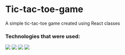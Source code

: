 # Tic-tac-toe-game

A simple tic-tac-toe game created using React classes

### Technologies that were used:

<img src="https://img.shields.io/badge/HTML-191A1B?style=for-the-badge&logo=HTML5&logoColor=1572B6"/> <img src="https://img.shields.io/badge/CSS-191A1B?style=for-the-badge&logo=CSS3&logoColor=E34F26"/> <img src="https://img.shields.io/badge/JAVASCRIPT-191A1B?style=for-the-badge&logo=JavaScript&logoColor=F7DF1E"/> <img src="https://img.shields.io/badge/React JS-191A1B?style=for-the-badge&logo=React&logoColor=61DAFB"/>
